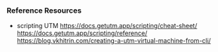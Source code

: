 

### Reference Resources

* scripting UTM
  https://docs.getutm.app/scripting/cheat-sheet/ 
  https://docs.getutm.app/scripting/reference/
  https://blog.vkhitrin.com/creating-a-utm-virtual-machine-from-cli/


